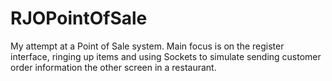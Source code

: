 # RJOPointOfSale
My attempt at a Point of Sale system. Main focus is on the register interface, ringing up items and using Sockets to simulate sending customer order information the other screen in a restaurant. 
